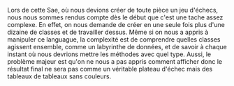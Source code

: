 Lors de cette Sae, où nous devions créer de toute pièce un jeu d'échecs, nous nous sommes rendus compte dès le début que c'est une tache assez complexe. En effet, on nous demande de créer en une seule fois plus d'une dizaine de classes et de travailler dessus.
Même si on nous a appris à manipuler ce languague, la complexité est de comprendre quelles classes agissent ensemble, comme un labyrinthe de données, et de savoir à chaque instant où nous devrions mettre les méthodes avec quel type.
Aussi, le problème majeur est qu'on ne nous a pas appris comment afficher donc le résultat final ne sera pas comme un véritable plateau d'échec mais des tableaux de tableaux sans couleurs.
